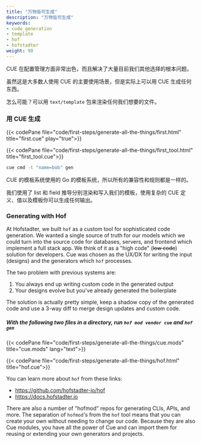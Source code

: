 ```yaml
---
title: "万物皆可生成"
description: "万物皆可生成"
keywords:
- code generation
- template
- hof
- hofstadter
weight: 90
---
```


CUE 在配置管理方面非常出色，而且解决了大量目前我们其他选择的根本问题。

虽然这是大多数人使用 CUE 的主要使用场景，但是实际上可以用 CUE 生成任何东西。

怎么可能？可以用 `text/template` 包来渲染任何我们想要的文件。

### 用 CUE 生成

{{< codePane file="code/first-steps/generate-all-the-things/first.html" title="first.cue" play="true">}}

{{< codePane file="code/first-steps/generate-all-the-things/first_tool.html" title="first_tool.cue">}}

```sh
cue cmd -t "name=bob" gen
```

CUE 的模板系统使用的 Go 的模板系统，所以所有的兼容性和规则都是一样的。

我们使用了 list 和 field 推导分别渲染和写入我们的模板，使用复杂的 CUE 定义、值以及模板你可以生成任何输出。

### Generating with Hof

At Hofstadter, we built `hof` as a custom tool for sophisticated code generation.
We wanted a single source of truth for our models which we could turn into
the source code for databases, servers, and frontend which implement a full stack app.
We think of it as a "high code" (~~low code~~) solution for developers.
Cue was chosen as the UX/DX for writing the input (designs)
and the generators which `hof` processes.

The two problem with previous systems are:

1. You always end up writing custom code in the generated output
2. Your designs evolve but you've already generated the boilerplate

The solution is actually pretty simple, keep a shadow copy of the generated code
and use a 3-way diff to merge design updates and custom code.

##### With the following two files in a directory, run `hof mod vendor cue` and `hof gen`

{{< codePane file="code/first-steps/generate-all-the-things/cue.mods" title="cue.mods" lang="text">}}

{{< codePane file="code/first-steps/generate-all-the-things/hof.html" title="hof.cue">}}

You can learn more about `hof` from these links:

- https://github.com/hofstadter-io/hof
- https://docs.hofstadter.io

There are also a number of "hofmod" repos for generating CLIs, APIs, and more.
The separation of `hofmod`'s from the `hof` tool means that you can create your own without needing to change our code.
Because they are also Cue modules, you have all the power of Cue and
can import them for reusing or extending your own generators and projects.
